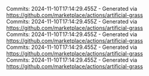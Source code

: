 Commits: 2024-11-10T17:14:29.455Z - Generated via https://github.com/marketplace/actions/artificial-grass
<br>
Commits: 2024-11-10T17:14:29.455Z - Generated via https://github.com/marketplace/actions/artificial-grass
<br>
Commits: 2024-11-10T17:14:29.455Z - Generated via https://github.com/marketplace/actions/artificial-grass
<br>
Commits: 2024-11-10T17:14:29.455Z - Generated via https://github.com/marketplace/actions/artificial-grass
<br>
Commits: 2024-11-10T17:14:29.455Z - Generated via https://github.com/marketplace/actions/artificial-grass
<br>
